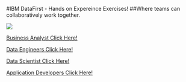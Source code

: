 #IBM DataFirst - Hands on Expereince Exercises!
##Where teams can collaboratively work together.


[<img src="https://github.com/ibmdataworks/datafirst/raw/master/datascientist/media/team image.png">](https://github.com/ibmdataworks/datafirst/)

[Business Analyst Click Here!](https://github.com/ibmdataworks/datafirst/raw/master/businessanalyst/)

[Data Engineers Click Here!](https://github.com/ibmdataworks/datafirst/raw/master/dataengineer/)

[Data Scientist Click Here!](https://github.com/ibmdataworks/datafirst/raw/master/datascientist/)

[Application Developers Click Here!](https://github.com/ibmdataworks/datafirst/raw/master/appdeveloper/)


